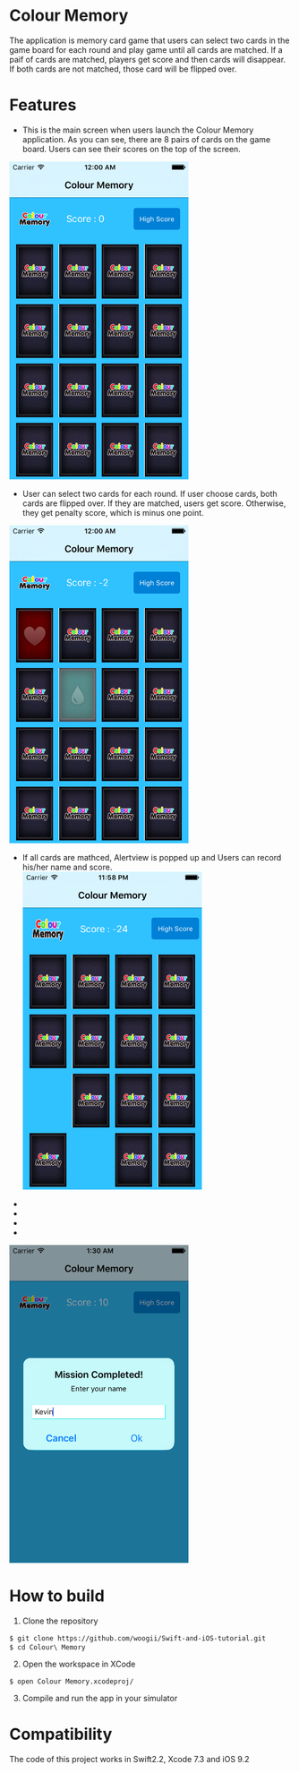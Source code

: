 # Colour Memory 
The application is memory card game that users can select two cards in the game board for each round and play game until all cards are matched. If a paif of cards are matched, players get score and then cards will disappear. If both cards are not matched, those card will be flipped over.


# Features 

* This is the main screen when users launch the Colour Memory application. As you can see, there are 8 pairs of cards on the game board. Users can see their scores on the top of the screen. 

![CM Main](ScreenShot/StartScreen.png)

* User can select two cards for each round. If user choose cards, both cards are flipped over. If they are matched, users get score. Otherwise, they get penalty score, which is minus one point. 

![CM Select](ScreenShot/CardsSelected.png)

* If all cards are mathced, Alertview is popped up and Users can record his/her name and score. 
![CM Matched](ScreenShot/AfterCardMatched.png)  


 

 







* 
* 
* 
* 


![CM Finished](ScreenShot/AfterGameFinished.PNG)



# How to build 

1) Clone the repository 

```
$ git clone https://github.com/woogii/Swift-and-iOS-tutorial.git
$ cd Colour\ Memory
```

2) Open the workspace in XCode
 
```
$ open Colour Memory.xcodeproj/
```

3) Compile and run the app in your simulator 

# Compatibility 
The code of this project works in Swift2.2, Xcode 7.3 and iOS 9.2
